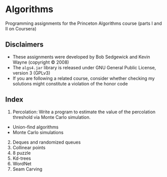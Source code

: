 # Algorithms
Programming assignments for the Princeton Algorithms course (parts I and II on Coursera)

## Disclaimers
- These assignments were developed by Bob Sedgewick and Kevin Wayne (copyright :copyright: 2008)
- The `algs4.jar` library is released under GNU General Public License, version 3 (GPLv3)
- If you are following a related course, consider whether checking my solutions might constitute a violation of the honor code

## Index
1. Percolation: Write a program to estimate the value of the percolation threshold via Monte Carlo simulation.
  - Union-find algorithms
  - Monte Carlo simulations
  
2. Deques and randomized queues
3. Collinear points
4. 8 puzzle
5. Kd-trees
6. WordNet
7. Seam Carving
  
